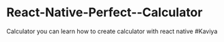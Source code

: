 # React-Native-Perfect--Calculator
Calculator 
you can learn how to create calculator with react native 
#Kaviya
